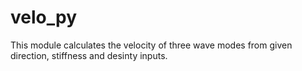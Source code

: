 # velo_py
This module calculates the velocity of three wave modes from given direction, stiffness and desinty inputs.
